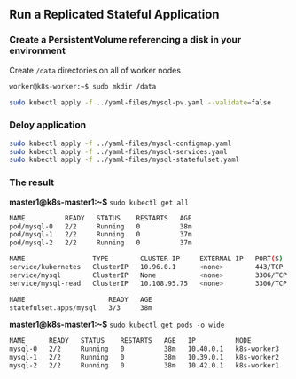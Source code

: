 ## Run a Replicated Stateful Application

### Create a PersistentVolume referencing a disk in your environment 
Create `/data` directories on all of worker nodes
```sh
worker@k8s-worker:~$ sudo mkdir /data
```
```sh
sudo kubectl apply -f ../yaml-files/mysql-pv.yaml --validate=false
```
### Deloy application

```sh
sudo kubectl apply -f ../yaml-files/mysql-configmap.yaml
sudo kubectl apply -f ../yaml-files/mysql-services.yaml
sudo kubectl apply -f ../yaml-files/mysql-statefulset.yaml
```

### The result
**master1@k8s-master1:~$** `sudo kubectl get all`
```sh
NAME          READY   STATUS    RESTARTS   AGE
pod/mysql-0   2/2     Running   0          38m
pod/mysql-1   2/2     Running   0          37m
pod/mysql-2   2/2     Running   0          37m

NAME                 TYPE        CLUSTER-IP     EXTERNAL-IP   PORT(S)    AGE
service/kubernetes   ClusterIP   10.96.0.1      <none>        443/TCP    3d
service/mysql        ClusterIP   None           <none>        3306/TCP   38m
service/mysql-read   ClusterIP   10.108.95.75   <none>        3306/TCP   38m

NAME                     READY   AGE
statefulset.apps/mysql   3/3     38m
```
**master1@k8s-master1:~$** `sudo kubectl get pods -o wide`
```sh
NAME      READY   STATUS    RESTARTS   AGE   IP          NODE          NOMINATED NODE   READINESS GATES
mysql-0   2/2     Running   0          38m   10.40.0.1   k8s-worker3   <none>           <none>
mysql-1   2/2     Running   0          38m   10.39.0.1   k8s-worker2   <none>           <none>
mysql-2   2/2     Running   0          38m   10.42.0.1   k8s-worker1   <none>           <none>
```
